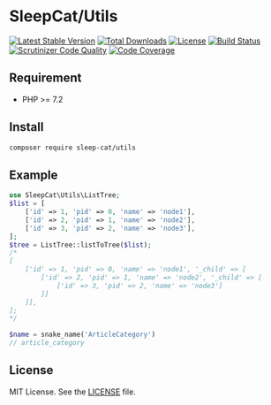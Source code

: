 SleepCat/Utils
===========
[![Latest Stable Version](https://poser.pugx.org/sleep-cat/utils/v/stable)](https://packagist.org/packages/sleep-cat/utils)
[![Total Downloads](https://poser.pugx.org/sleep-cat/utils/downloads)](https://packagist.org/packages/sleep-cat/utils)
[![License](https://poser.pugx.org/sleep-cat/utils/license)](https://packagist.org/packages/sleep-cat/utils)
[![Build Status](https://travis-ci.org/sleep-cat/utils.svg?branch=master)](https://travis-ci.org/sleep-cat/utils)
[![Scrutinizer Code Quality](https://scrutinizer-ci.com/g/sleep-cat/utils/badges/quality-score.png?b=master)](https://scrutinizer-ci.com/g/sleep-cat/utils/?branch=master)
[![Code Coverage](https://scrutinizer-ci.com/g/sleep-cat/utils/badges/coverage.png?b=master)](https://scrutinizer-ci.com/g/sleep-cat/utils/?branch=master)
## Requirement
- PHP >= 7.2

## Install
```bash
composer require sleep-cat/utils
```

## Example
```php
use SleepCat\Utils\ListTree;
$list = [
    ['id' => 1, 'pid' => 0, 'name' => 'node1'],
    ['id' => 2, 'pid' => 1, 'name' => 'node2'],
    ['id' => 3, 'pid' => 2, 'name' => 'node3'],
];
$tree = ListTree::listToTree($list);
/*
[
    ['id' => 1, 'pid' => 0, 'name' => 'node1', '_child' => [
        ['id' => 2, 'pid' => 1, 'name' => 'node2', '_child' => [
            ['id' => 3, 'pid' => 2, 'name' => 'node3']
        ]]
    ]],
];
*/

$name = snake_name('ArticleCategory')
// article_category
```

## License
MIT License. See the [LICENSE](LICENSE.txt) file.